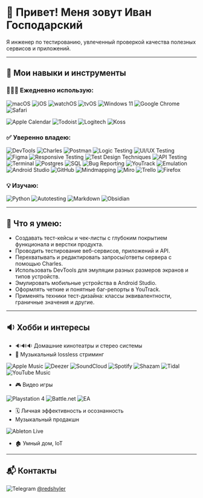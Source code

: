 # 👋 Привет! Меня зовут Иван Господарский  

Я инженер по тестированию, увлеченный проверкой качества полезных сервисов и приложений.  

---

## 🔧 Мои навыки и инструменты
### 👨🏽‍💻 Ежедневно использую:
![macOS](https://img.shields.io/badge/-macOS-000000?style=for-the-badge&logo=apple&logoColor=white)
![iOS](https://img.shields.io/badge/-iOS-000000?style=for-the-badge&logo=apple&logoColor=white)
![watchOS](https://img.shields.io/badge/-watchOS-000000?style=for-the-badge&logo=apple&logoColor=white)
![tvOS](https://img.shields.io/badge/-tvOS-000000?style=for-the-badge&logo=apple&logoColor=white)
![Windows 11](https://img.shields.io/badge/Windows%2011-%230079d5.svg?style=for-the-badge&logo=Windows%2011&logoColor=white)
![Google Chrome](https://img.shields.io/badge/Google%20Chrome-4285F4?style=for-the-badge&logo=GoogleChrome&logoColor=white)
![Safari](https://img.shields.io/badge/Safari-000000?style=for-the-badge&logo=Safari&logoColor=white)

![Apple Calendar](https://img.shields.io/badge/-Apple%20Calendar-F6F6F6?style=for-the-badge&logo=apple&logoColor=black)
![Todoist](https://img.shields.io/badge/-Todoist-EE4C2C?style=for-the-badge&logo=todoist&logoColor=white)
![Logitech](https://img.shields.io/badge/-Logitech-00BFFF?style=for-the-badge&logo=logitech&logoColor=black)
![Koss](https://img.shields.io/badge/-Koss-CC0000?style=for-the-badge&logo=music&logoColor=white)

### ✅ Уверенно владею:
![DevTools](https://img.shields.io/badge/-DevTools-00a3e0?style=for-the-badge&logo=googlechrome&logoColor=white)
![Charles](https://img.shields.io/badge/-CharlesProxy-00a651?style=for-the-badge&logo=proxy&logoColor=white)
![Postman](https://img.shields.io/badge/-Postman-f76935?style=for-the-badge&logo=postman&logoColor=white)
![Logic Testing](https://img.shields.io/badge/-Logic%20Testing-blue?style=for-the-badge&logo=data&logoColor=white)
![UI/UX Testing](https://img.shields.io/badge/-UI/UX%20Testing-purple?style=for-the-badge&logo=figma&logoColor=white)
![Figma](https://img.shields.io/badge/figma-%23F24E1E.svg?style=for-the-badge&logo=figma&logoColor=white)
![Responsive Testing](https://img.shields.io/badge/-Responsive%20Testing-lightblue?style=for-the-badge&logo=responsive&logoColor=white)
![Test Design Techniques](https://img.shields.io/badge/-Test%20Design%20Techniques-ffb900?style=for-the-badge&logo=knowledgebase&logoColor=white)
![API Testing](https://img.shields.io/badge/-API%20Testing-orange?style=for-the-badge&logo=api&logoColor=white)
![Terminal](https://img.shields.io/badge/-Terminal-black?style=for-the-badge&logo=console&logoColor=white)
![Postgres](https://img.shields.io/badge/postgres-%23316192.svg?style=for-the-badge&logo=postgresql&logoColor=white)
![SQL](https://img.shields.io/badge/-SQL-336791?style=for-the-badge&logo=postgresql&logoColor=white)
![Bug Reporting](https://img.shields.io/badge/-Bug%20Reporting-red?style=for-the-badge&logo=bug&logoColor=white)
![YouTrack](https://img.shields.io/badge/-YouTrack-FF69B4?style=for-the-badge&logo=jetbrains&logoColor=white)
![Emulation](https://img.shields.io/badge/-Emulation-grey?style=for-the-badge&logo=android&logoColor=white)
![Android Studio](https://img.shields.io/badge/-Android%20Studio-3DDC84?style=for-the-badge&logo=androidstudio&logoColor=white)
![GitHub](https://img.shields.io/badge/-GitHub-181717?style=for-the-badge&logo=github&logoColor=white)
![Mindmapping](https://img.shields.io/badge/-Mindmapping-yellowgreen?style=for-the-badge&logo=brain&logoColor=white)
![Miro](https://img.shields.io/badge/-Miro-FFD02F?style=for-the-badge&logo=miro&logoColor=black)
![Trello](https://img.shields.io/badge/Trello-%23026AA7.svg?style=for-the-badge&logo=Trello&logoColor=white)
![Firefox](https://img.shields.io/badge/Firefox-FF7139?style=for-the-badge&logo=Firefox-Browser&logoColor=white)


### 💡 Изучаю:
![Python](https://img.shields.io/badge/python-3670A0?style=for-the-badge&logo=python&logoColor=ffdd54)
![Autotesting](https://img.shields.io/badge/-Autotesting-green?style=for-the-badge&logo=automation&logoColor=white)
![Markdown](https://img.shields.io/badge/markdown-%23000000.svg?style=for-the-badge&logo=markdown&logoColor=white)
![Obsidian](https://img.shields.io/badge/Obsidian-%23483699.svg?style=for-the-badge&logo=obsidian&logoColor=white)

---

## 🧪 Что я умею:
- Создавать тест-кейсы и чек-листы с глубоким покрытием функционала и верстки продукта.
- Проводить тестирование веб-сервисов, приложений и API.
- Перехватывать и редактировать запросы/ответы сервера с помощью Charles.
- Использовать DevTools для эмуляции разных размеров экранов и типов устройств.
- Эмулировать мобильные устройства в Android Studio.
- Оформлять четкие и понятные баг-репорты в YouTrack.
- Применять техники тест-дизайна: классы эквивалентности, граничные значения и другие.

---

## 🔉 Хобби и интересы
- 🔉🔊🔉 Домашние кинотеатры и стерео системы
- 🎼 Музыкальный lossless стриминг

![Apple Music](https://img.shields.io/badge/Apple_Music-9933CC?style=for-the-badge&logo=apple-music&logoColor=white)
![Deezer](https://img.shields.io/badge/Deezer-FEAA2D?style=for-the-badge&logo=deezer&logoColor=white)
![SoundCloud](https://img.shields.io/badge/soundcloud-FF5500?style=for-the-badge&logo=soundcloud&logoColor=white)
![Spotify](https://img.shields.io/badge/Spotify-1ED760?style=for-the-badge&logo=spotify&logoColor=white)
![Shazam](https://img.shields.io/badge/shazam-1476FE?style=for-the-badge&logo=shazam&logoColor=white)
![Tidal](https://img.shields.io/badge/tidal-00FFFF?style=for-the-badge&logo=tidal&logoColor=black)
![YouTube Music](https://img.shields.io/badge/YouTube_Music-FF0000?style=for-the-badge&logo=youtube-music&logoColor=white)

- 🎮 Видео игры

![Playstation 4](https://img.shields.io/badge/Playstation%204-003791?style=for-the-badge&logo=playstation-4&logoColor=white)
  ![Battle.net](https://img.shields.io/badge/battle.net-%2300AEFF.svg?style=for-the-badge&logo=battle.net&logoColor=white)
  ![EA](https://img.shields.io/badge/ea-%23000000.svg?style=for-the-badge&logo=ea&logoColor=white)

- 🗓 Личная эффективность и осознанность
- Музыкальный продакшн

![Ableton Live](https://img.shields.io/badge/-Ableton%20Live-444444?style=for-the-badge&logoColor=white)
- 🏚 Умный дом, IoT

---

## 📬 Контакты
![Telegram](https://img.shields.io/badge/Telegram-2CA5E0?style=for-the-badge&logo=telegram&logoColor=white)
[@redshyler](https://t.me/redshyler)
